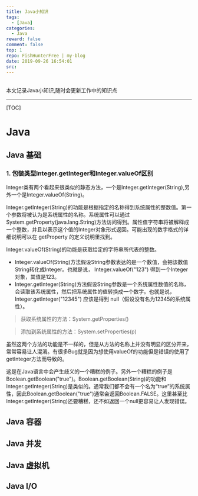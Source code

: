 ```yaml
---
title: Java小知识
tags:
  - [Java]
categories:
  - Java
reward: false
comment: false
top: 1
repo: FishHunterFree | my-blog
date: 2019-09-26 16:54:01
src:
---
```

<html>
<br>本文记录Java小知识,随时会更新工作中的知识点</br>
</html>
<!--more-->

---
[TOC]
# Java
## Java 基础
### 1. 包装类型Integer.getInteger和Integer.valueOf区别
Integer类有两个看起来很类似的静态方法，一个是Integer.getInteger(String),另外一个是Integer.valueOf(String)。

Integer.getInteger(String)的功能是根据指定的名称得到系统属性的整数值。第一个参数将被认为是系统属性的名称。系统属性可以通过 System.getProperty(java.lang.String)方法访问得到。属性值字符串将被解释成一个整数，并且以表示这个值的Integer对象形式返回。可能出现的数字格式的详细说明可以在 getProperty 的定义说明里找到。

Integer.valueOf(String)的功能是获取给定的字符串所代表的整数。

- Integer.valueOf(String)方法假设String参数表达的是一个数值，会把该数值String转化成Integer。也就是说， Integer.valueOf("123") 得到一个Integer对象，其值是123。
- Integer.getInteger(String)方法假设String参数是一个系统属性数值的名称，会读取该系统属性，然后把系统属性的值转换成一个数字。也就是说， Integer.getInteger("12345") 应该是得到 null（假设没有名为12345的系统属性）。

> 获取系统属性的方法：System.getProperties()

> 添加到系统属性的方法：System.setProperties(p)


虽然这两个方法的功能是不一样的，但是从方法的名称上并没有明显的区分开来，常常容易让人混淆。有很多Bug就是因为想使用valueOf的功能但是错误的使用了getInteger方法而导致的。

这是在Java语言中会产生歧义的一个糟糕的例子。另外一个糟糕的例子是Boolean.getBoolean("true")。Boolean.getBoolean(String)的功能和Integer.getInteger(String)是类似的。通常我们都不会有一个名为“true”的系统属性，因此Boolean.getBoolean("true")通常会返回Boolean.FALSE。这里甚至比Integer.getInteger(String)还要糟糕，还不如返回一个null更容易让人发现错误。


## Java 容器
## Java 并发
## Java 虚拟机
## Java I/O

